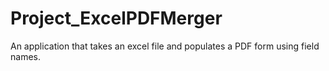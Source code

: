 # Project_ExcelPDFMerger
An application that takes an excel file and populates a PDF form using field names.

